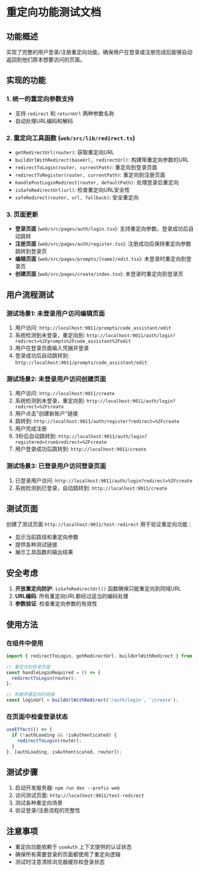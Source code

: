 # 重定向功能测试文档

## 功能概述

实现了完整的用户登录/注册重定向功能，确保用户在登录或注册完成后能够自动返回到他们原本想要访问的页面。

## 实现的功能

### 1. 统一的重定向参数支持
- 支持 `redirect` 和 `returnUrl` 两种参数名称
- 自动处理URL编码和解码

### 2. 重定向工具函数 (`web/src/lib/redirect.ts`)
- `getRedirectUrl(router)`: 获取重定向URL
- `buildUrlWithRedirect(baseUrl, redirectUrl)`: 构建带重定向参数的URL
- `redirectToLogin(router, currentPath)`: 重定向到登录页面
- `redirectToRegister(router, currentPath)`: 重定向到注册页面
- `handlePostLoginRedirect(router, defaultPath)`: 处理登录后重定向
- `isSafeRedirectUrl(url)`: 检查重定向URL安全性
- `safeRedirect(router, url, fallback)`: 安全重定向

### 3. 页面更新
- **登录页面** (`web/src/pages/auth/login.tsx`): 支持重定向参数，登录成功后自动跳转
- **注册页面** (`web/src/pages/auth/register.tsx`): 注册成功后保持重定向参数跳转到登录页
- **编辑页面** (`web/src/pages/prompts/[name]/edit.tsx`): 未登录时重定向到登录页
- **创建页面** (`web/src/pages/create/index.tsx`): 未登录时重定向到登录页

## 用户流程测试

### 测试场景1: 未登录用户访问编辑页面
1. 用户访问: `http://localhost:9011/prompts/code_assistant/edit`
2. 系统检测到未登录，重定向到: `http://localhost:9011/auth/login?redirect=%2Fprompts%2Fcode_assistant%2Fedit`
3. 用户在登录页面输入凭据并登录
4. 登录成功后自动跳转到: `http://localhost:9011/prompts/code_assistant/edit`

### 测试场景2: 未登录用户访问创建页面
1. 用户访问: `http://localhost:9011/create`
2. 系统检测到未登录，重定向到: `http://localhost:9011/auth/login?redirect=%2Fcreate`
3. 用户点击"创建新账户"链接
4. 跳转到: `http://localhost:9011/auth/register?redirect=%2Fcreate`
5. 用户完成注册
6. 3秒后自动跳转到: `http://localhost:9011/auth/login?registered=true&redirect=%2Fcreate`
7. 用户登录成功后跳转到: `http://localhost:9011/create`

### 测试场景3: 已登录用户访问登录页面
1. 已登录用户访问: `http://localhost:9011/auth/login?redirect=%2Fcreate`
2. 系统检测到已登录，自动跳转到: `http://localhost:9011/create`

## 测试页面

创建了测试页面 `http://localhost:9011/test-redirect` 用于验证重定向功能：
- 显示当前路径和重定向参数
- 提供各种测试链接
- 展示工具函数的输出结果

## 安全考虑

1. **开放重定向防护**: `isSafeRedirectUrl()` 函数确保只能重定向到同域URL
2. **URL编码**: 所有重定向URL都经过适当的编码处理
3. **参数验证**: 检查重定向参数的有效性

## 使用方法

### 在组件中使用
```typescript
import { redirectToLogin, getRedirectUrl, buildUrlWithRedirect } from '@/lib/redirect';

// 重定向到登录页面
const handleLoginRequired = () => {
  redirectToLogin(router);
};

// 构建带重定向的链接
const loginUrl = buildUrlWithRedirect('/auth/login', '/create');
```

### 在页面中检查登录状态
```typescript
useEffect(() => {
  if (!authLoading && !isAuthenticated) {
    redirectToLogin(router);
  }
}, [authLoading, isAuthenticated, router]);
```

## 测试步骤

1. 启动开发服务器: `npm run dev --prefix web`
2. 访问测试页面: `http://localhost:9011/test-redirect`
3. 测试各种重定向场景
4. 验证登录/注册流程的完整性

## 注意事项

- 重定向功能依赖于 `useAuth` 上下文提供的认证状态
- 确保所有需要登录的页面都使用了重定向逻辑
- 测试时注意清除浏览器缓存和登录状态 